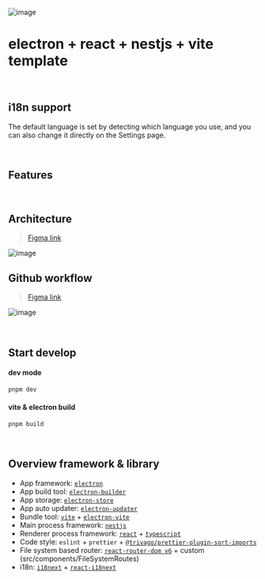 ![image](https://github.com/2skydev/electron-nestjs-react-vite-template/assets/43225384/431d3d65-8292-4189-977a-f13bb3dedd5e)

# electron + react + nestjs + vite template

<br/>

## i18n support

The default language is set by detecting which language you use, and you can also change it directly on the Settings page.

<br/>

## Features

<br/>

## Architecture

> [Figma link](https://www.figma.com/board/BGt9EJBWBnjcPCvKgEeES3/electron-nestjs-react-vite-template?node-id=304-58&t=NB3gHvd2vgOlaHfb-1)

![image](https://github.com/2skydev/electron-nestjs-react-vite-template/assets/43225384/ac40caf1-9840-480f-8352-be3e573226f0)

## Github workflow

> [Figma link](https://www.figma.com/file/qJrFt4YVAZX5UdbeKLx6xA/LADA?type=whiteboard&t=oozV2tgJvZuRd6S4-1)

![image](https://github.com/2skydev/electron-nestjs-react-vite-template/assets/43225384/aa9301fe-a6d9-4075-b5bc-4126dbc03e1a)

<br/>

## Start develop

#### dev mode

```bash
pnpm dev
```

#### vite & electron build

```bash
pnpm build
```

<br/>

## Overview framework & library

- App framework: [`electron`](https://www.electronjs.org/)
- App build tool: [`electron-builder`](https://www.electron.build/)
- App storage: [`electron-store`](https://github.com/sindresorhus/electron-store)
- App auto updater: [`electron-updater`](https://www.electron.build/auto-update)
- Bundle tool: [`vite`](https://vitejs.dev/) + [`electron-vite`](https://electron-vite.org/)
- Main process framework: [`nestjs`](https://nestjs.com/)
- Renderer process framework: [`react`](https://react.dev/) + [`typescript`](https://www.typescriptlang.org/)
- Code style: `eslint` + `prettier` + [`@trivago/prettier-plugin-sort-imports`](https://github.com/trivago/prettier-plugin-sort-imports)
- File system based router: [`react-router-dom v6`](https://reactrouter.com/docs/en/v6) + custom (src/components/FileSystemRoutes)
- i18n: [`i18next`](https://www.i18next.com/) + [`react-i18next`](https://react.i18next.com/)

